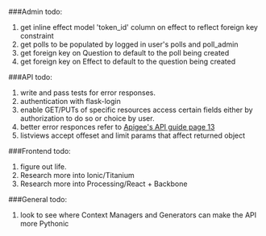 ###Admin todo:
1. get inline effect model 'token_id' column on effect to reflect foreign key constraint
2. get polls to be populated by logged in user's polls and poll_admin
3. get foreign key on Question to default to the poll being created
4. get foreign key on Effect to default to the question being created

###API todo:
1. write and pass tests for error responses.
2. authentication with flask-login
3. enable GET/PUTs of specific resources access certain fields either by authorization to do so or choice by user.
4. better error responces refer to [Apigee's API guide page 13](https://pages.apigee.com/rs/apigee/images/api-design-ebook-2012-03.pdf)
5. listviews accept offeset and limit params that affect returned object

###Frontend todo:
1. figure out life. 
2. Research more into Ionic/Titanium
3. Research more into Processing/React + Backbone

###General todo:
1. look to see where Context Managers and Generators can make the API more Pythonic